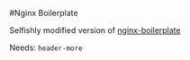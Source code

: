 #Nginx Boilerplate 

Selfishly modified version of [nginx-boilerplate](https://github.com/nginx-boilerplate/nginx-boilerplate)

Needs: `header-more`
